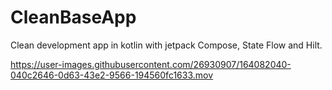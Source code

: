 # CleanBaseApp
Clean development app in kotlin with jetpack Compose, State Flow and Hilt.



https://user-images.githubusercontent.com/26930907/164082040-040c2646-0d63-43e2-9566-194560fc1633.mov

